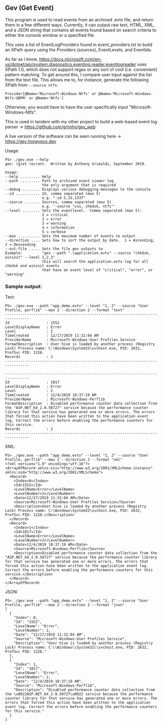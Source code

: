 ## Gev (Get Event)

This program is used to read events from an archived .evtx file, and return them in a few different ways.  Currently, it can output raw text, HTML, XML, and a JSON string that contains all events found based on search criteria to either the console window or a specified file.

This uses a list of EventLogProviders found in event_providers.txt to build an XPath query using the Providers (sources), EventLevels, and EventIds.

As far as I know, https://docs.microsoft.com/en-us/dotnet/api/system.diagnostics.eventing.reader.eventlogreader uses XPath 1.0, which does not support regex or any sort of cool (i.e. convenient) pattern matching.  To get around this, I compare user input against the list from the text file.  This allows me to, for instance, generate the following XPath from `--source ntfs`:
```
Provider[@Name='Microsoft-Windows-Ntfs' or @Name='Microsoft-Windows-Ntfs-UBPM' or @Name='Ntfs']
```

Otherwise, you would have to have the user specifically input "Microsoft-Windows-Ntfs".

This is used in tandem with my other project to build a web-based event log parser -> https://github.com/grimhv/gev_web

A live version of the software can be seen running here -> https://gev.honeypox.dev

Usage:
```
PS> ./gev.exe --help
gev: (g)et (ev)ent.  Written by Anthony Grimaldi, September 2019.

Usage:
--help ......... Help
--path ......... Path to archived event viewer log
                 the only argument that is required
--debug ........ Displays various debugging messages to the console
--id ........... Id, comma separated (max 5)
                 e.g. "-id 5,15,1337"
--source ....... Sources, comma separated (max 5)
                 e.g. '-source "vss, chkdsk, ntfs"'
--level ........ Sets the eventlevel.  Comma separated (max 5):
                 1 = critical
                 2 = error
                 3 = warning
                 4 = information
                 5 = verbose
--max .......... Sets the maximum number of events to output
--direction .... Sets how to sort the output by date.  1 = Ascending, 2 = Descending
--out-file ..... Sets the file gev outputs to
Example:         "gev --path ".\application.evtx" --source "chkdsk, wininit" --level 1,2,3"
                 this will search the application.evtx log for all chkdsk and wininit events
                 that have an event level of "critical", "error", or "warning"
```

### Sample output:

Text:
```
PS> ./gev.exe --path "app_demo.evtx" --level "1, 2" --source "User Profile, perflib" --max 2 --direction 2 --format "text"
---------------------------------------------------------------------------------
Id                 : 1552
LevelDisplayName   : Error
Level              : 2
TimeCreated        : 12/17/2019 11:32:04 AM
ProviderName       : Microsoft-Windows-User Profiles Service
FormatDescription  : User hive is loaded by another process (Registry Lock) Process name: C:\Windows\System32\svchost.exe, PID: 2632, ProfSvc PID: 1228.
Records            : 2
---------------------------------------------------------------------------------

---------------------------------------------------------------------------------
Id                 : 1017
LevelDisplayName   : Error
Level              : 2
TimeCreated        : 12/4/2019 10:37:19 AM
ProviderName       : Microsoft-Windows-Perflib
FormatDescription  : Disabled performance counter data collection from the "ASP.NET_64_2.0.50727" service because the performance counter library for that service has generated one or more errors. The errors that forced this action have been written to the application event log. Correct the errors before enabling the performance counters for this service.
Records            : 2
---------------------------------------------------------------------------------
```

XML:
```
PS> ./gev.exe --path "app_demo.evtx" --level "1, 2" --source "User Profile, perflib" --max 2 --direction 2 --format "xml"
<?xml version="1.0" encoding="utf-16"?>
<ArrayOfRecord xmlns:xsi="http://www.w3.org/2001/XMLSchema-instance" xmlns:xsd="http://www.w3.org/2001/XMLSchema">
  <Record>
    <Index>0</Index>
    <Id>1552</Id>
    <LevelName>Error</LevelName>
    <LevelNumber>2</LevelNumber>
    <Date>12/17/2019 11:32:04 AM</Date>
    <Source>Microsoft-Windows-User Profiles Service</Source>
    <Description>User hive is loaded by another process (Registry Lock) Process name: C:\Windows\System32\svchost.exe, PID: 2632, ProfSvc PID: 1228.</Description>
  </Record>
  <Record>
    <Index>1</Index>
    <Id>1017</Id>
    <LevelName>Error</LevelName>
    <LevelNumber>2</LevelNumber>
    <Date>12/4/2019 10:37:19 AM</Date>
    <Source>Microsoft-Windows-Perflib</Source>
    <Description>Disabled performance counter data collection from the "ASP.NET_64_2.0.50727" service because the performance counter library for that service has generated one or more errors. The errors that forced this action have been written to the application event log. Correct the errors before enabling the performance counters for this service.</Description>
  </Record>
</ArrayOfRecord>
```

JSON:
```
PS> ./gev.exe --path "app_demo.evtx" --level "1, 2" --source "User Profile, perflib" --max 2 --direction 2 --format "json"
[
  {
    "Index": 0,
    "Id": "1552",
    "LevelName": "Error",
    "LevelNumber": 2,
    "Date": "12/17/2019 11:32:04 AM",
    "Source": "Microsoft-Windows-User Profiles Service",
    "Description": "User hive is loaded by another process (Registry Lock) Process name: C:\\Windows\\System32\\svchost.exe, PID: 2632, ProfSvc PID: 1228."
  },
  {
    "Index": 1,
    "Id": "1017",
    "LevelName": "Error",
    "LevelNumber": 2,
    "Date": "12/4/2019 10:37:19 AM",
    "Source": "Microsoft-Windows-Perflib",
    "Description": "Disabled performance counter data collection from the \u0022ASP.NET_64_2.0.50727\u0022 service because the performance counter library for that service has generated one or more errors. The errors that forced this action have been written to the application event log. Correct the errors before enabling the performance counters for this service."
  }
]
```

